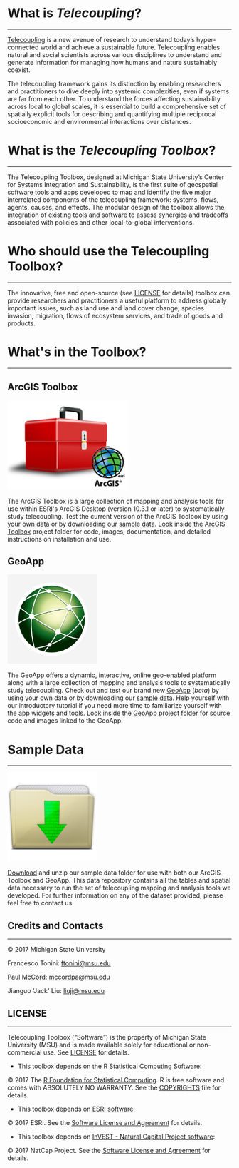 # What is _Telecoupling_? 
------------------

[Telecoupling](https://telecoupling.msu.edu) is a new avenue of research to understand today’s hyper-connected world and achieve a sustainable future. Telecoupling enables natural and social scientists across various disciplines to understand and generate information for managing how humans and nature sustainably coexist.

The telecoupling framework gains its distinction by enabling researchers and practitioners to dive deeply into systemic complexities, even if systems are far from each other. To understand the forces affecting sustainability across local to global scales, it is essential to build a comprehensive set of spatially explicit tools for describing and quantifying multiple reciprocal socioeconomic and environmental interactions over distances.

# What is the _Telecoupling Toolbox_? 
------------------

The Telecoupling Toolbox, designed at Michigan State University’s Center for Systems Integration and Sustainability, is the first suite of geospatial software tools and apps developed to map and identify the five major interrelated components of the telecoupling framework: systems, flows, agents, causes, and effects. The modular design of the toolbox allows the integration of existing tools and software to assess synergies and tradeoffs associated with policies and other local-to-global interventions.

# Who should use the Telecoupling Toolbox? 
------------------

The innovative, free and open-source (see [LICENSE](LICENSE) for details) toolbox can provide researchers and practitioners a useful platform to address globally important issues, such as land use and land cover change, species invasion, migration, flows of ecosystem services, and trade of goods and products. 

# What's in the Toolbox? 
------------------

## ArcGIS Toolbox 

<img src="arcgis-toolbox/Figs/ArcGIS_Toolbox_icon.png" alt="ArcGIS Toolbox Icon" title="ArcGIS Toolbox Icon" height="200" >

The ArcGIS Toolbox is a large collection of mapping and analysis tools for use within ESRI's ArcGIS Desktop (version 10.3.1 or later) to systematically study telecoupling. Test the current version of the ArcGIS Toolbox by using your own data or by downloading our [sample data](https://s3.amazonaws.com/telecoupling-toolbox-sample-data/SampleData.zip). Look inside the [ArcGIS Toolbox](./arcgis-toolbox) project folder for code, images, documentation, and detailed instructions on installation and use.

## GeoApp

<img src="geo-app/img/chansnet_globe_bkgr.png" alt="GeoApp Icon" title="GeoApp Icon" height="200" >

The GeoApp offers a dynamic, interactive, online geo-enabled platform along with a large collection of mapping and analysis tools to systematically study telecoupling. Check out and test our brand new [GeoApp](https://telecoupling.msu.edu/geo-app/) (_beta_) by using your own data or by downloading our [sample data](https://s3.amazonaws.com/telecoupling-toolbox-sample-data/SampleData.zip). Help yourself with our introductory tutorial if you need more time to familiarize yourself with the app widgets and tools. Look inside the [GeoApp](./geo-app) project folder for source code and images linked to the GeoApp.

# Sample Data
------------------

<img src="img/beige-folder-downloads.png" alt="Sample Data Icon" title="Sample Data Icon" height="200" >

[Download](https://s3.amazonaws.com/telecoupling-toolbox-sample-data/SampleData.zip) and unzip our sample data folder for use with both our ArcGIS Toolbox and GeoApp. This data repository contains all the tables and spatial data necessary to run the set of telecoupling mapping and analysis tools we developed. For further information on any of the dataset provided, please feel free to contact us.

## Credits and Contacts
---------------------

© 2017 Michigan State University 

Francesco Tonini: <ftonini@msu.edu>

Paul McCord: <mccordpa@msu.edu>

Jianguo 'Jack' Liu: <liuji@msu.edu>

## LICENSE
---------------------

Telecoupling Toolbox (“Software”) is the property of Michigan State University (MSU) and is made available solely for educational or non-commercial use. See [LICENSE](LICENSE) for details.


* This toolbox depends on the R Statistical Computing Software:

© 2017 The [R Foundation for Statistical Computing](https://www.r-project.org/). R is free software and comes with ABSOLUTELY NO WARRANTY. See the [COPYRIGHTS](https://github.com/wch/r-source/blob/trunk/doc/COPYRIGHTS) file for details.

* This toolbox depends on [ESRI software](www.esri.com):

© 2017 ESRI. See the [Software License and Agreement](http://www.esri.com/legal/software-license) for details.

* This toolbox depends on [InVEST - Natural Capital Project software](http://www.naturalcapitalproject.org/invest/):

© 2017 NatCap Project. See the [Software License and Agreement](https://pypi.python.org/pypi/natcap.invest/3.3.1) for details. 

